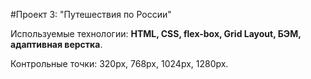 #Проект 3: "Путешествия по России"

Используемые технологии: **HTML, CSS, flex-box, Grid Layout, БЭМ, адаптивная верстка**.

Контрольные точки: 320px, 768px, 1024px, 1280px.

